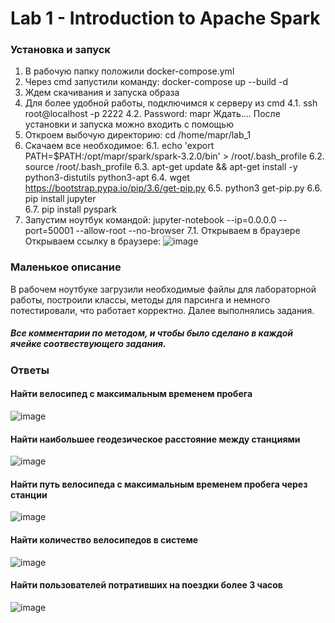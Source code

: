 # Lab 1 - Introduction to Apache Spark
### Установка и запуск 
1. В рабочую папку положили docker-compose.yml
2. Через cmd запустили команду: docker-compose up --build -d
3. Ждем скачивания и запуска образа
4. Для более удобной работы, подключимся к серверу из cmd
4.1. ssh root@localhost -p 2222
4.2. Password: mapr
Ждать.... После установки и запуска можно входить c помощью
5. Откроем выбочую директорию: cd /home/mapr/lab_1
6. Скачаем все необходимое:
6.1. echo 'export PATH=$PATH:/opt/mapr/spark/spark-3.2.0/bin' > /root/.bash_profile 
6.2. source /root/.bash_profile 
6.3. apt-get update && apt-get install -y python3-distutils python3-apt 
6.4. wget https://bootstrap.pypa.io/pip/3.6/get-pip.py 
6.5. python3 get-pip.py 
6.6. pip install jupyter  
6.7. pip install pyspark 
7. Запустим ноутбук командой: jupyter-notebook --ip=0.0.0.0 --port=50001 --allow-root --no-browser
7.1. Открываем в браузере
Открываем ссылку в браузере:
![image](https://user-images.githubusercontent.com/62326372/203779844-c7fdcf70-979d-4c33-b282-e51183c69b9f.png)
### Маленькое описание
В рабочем ноутбуке загрузили необходимые файлы для лабораторной работы, построили классы, методы для парсинга и немного потестировали, что работает корректно.
Далее выполнялись задания. 
##### Все комментарии по методом, и чтобы было сделано в каждой ячейке соотвествующего задания.
### Ответы
#### Найти велосипед с максимальным временем пробега
![image](https://user-images.githubusercontent.com/62326372/203780421-60005db6-a6cd-4c43-b83c-758bcbca9a26.png)
#### Найти наибольшее геодезическое расстояние между станциями
![image](https://user-images.githubusercontent.com/62326372/203780505-46fa00ea-51be-4919-8010-9d56af4437a2.png)
#### Найти путь велосипеда с максимальным временем пробега через станции
![image](https://user-images.githubusercontent.com/62326372/203780585-4b409b55-b369-4b09-b29f-ddd7d4b4820a.png)
#### Найти количество велосипедов в системе
![image](https://user-images.githubusercontent.com/62326372/203780948-f91ee711-467a-47fa-8222-e64f507d10bd.png)
#### Найти пользователей потративших на поездки более 3 часов
![image](https://user-images.githubusercontent.com/62326372/203781004-26fab6d3-d4ed-4037-817d-1da12a44d1e5.png)
